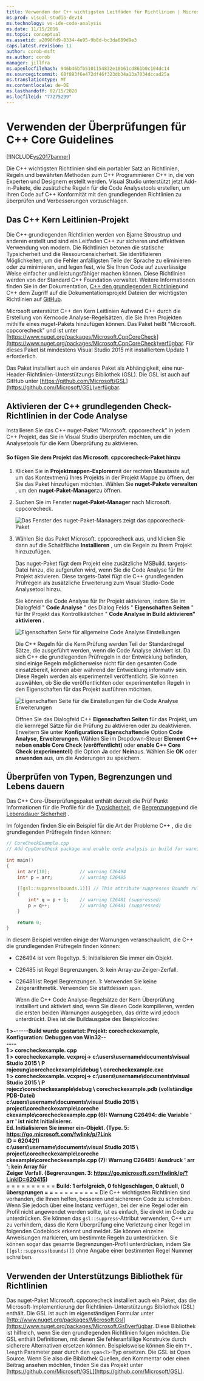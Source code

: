 ```yaml
---
title: Verwenden der C++ wichtigsten Leitfäden für Richtlinien | Microsoft-Dokumentation
ms.prod: visual-studio-dev14
ms.technology: vs-ide-code-analysis
ms.date: 11/15/2016
ms.topic: conceptual
ms.assetid: a2098fd9-8334-4e95-9b8d-bc3da689d9e3
caps.latest.revision: 11
author: corob-msft
ms.author: corob
manager: jillfra
ms.openlocfilehash: 946b46bfb5101154832e10b61cd861b0c104dc14
ms.sourcegitcommit: 68f893f6e472df46f323db34a13a7034dccad25a
ms.translationtype: MT
ms.contentlocale: de-DE
ms.lasthandoff: 02/15/2020
ms.locfileid: "77275299"
---
```

# <a name="using-the-c-core-guidelines-checkers"></a>Verwenden der Überprüfungen für C++ Core Guidelines
[!INCLUDE[vs2017banner](../includes/vs2017banner.md)]

Die C++ wichtigsten Richtlinien sind ein portabler Satz an Richtlinien, Regeln und bewährten Methoden zum C++ Programmieren C++ in, die von Experten und Designern erstellt werden.  Visual Studio unterstützt jetzt Add-in-Pakete, die zusätzliche Regeln für die Code Analysetools erstellen, um Ihren Code auf C++ Konformität mit den grundlegenden Richtlinien zu überprüfen und Verbesserungen vorzuschlagen.  
  
## <a name="the-c-core-guidelines-project"></a>Das C++ Kern Leitlinien-Projekt  
 Die C++ grundlegenden Richtlinien werden von Bjarne Stroustrup und anderen erstellt und sind ein Leitfaden C++ zur sicheren und effektiven Verwendung von modern. Die Richtlinien betonen die statische Typsicherheit und die Ressourcensicherheit. Sie identifizieren Möglichkeiten, um die Fehler anfälligsten Teile der Sprache zu eliminieren oder zu minimieren, und legen fest, wie Sie Ihren Code auf zuverlässige Weise einfacher und leistungsfähiger machen können. Diese Richtlinien werden von der Standard C++ Foundation verwaltet. Weitere Informationen finden Sie in der Dokumentation, [ C++ den grundlegenden Richtlinien](http://isocpp.github.io/CppCoreGuidelines/CppCoreGuidelines)und C++ dem Zugriff auf die Dokumentationsprojekt Dateien der wichtigsten Richtlinien auf [GitHub](https://github.com/isocpp/CppCoreGuidelines).  
  
 Microsoft unterstützt C++ den Kern Leitlinien Aufwand C++ durch die Erstellung von Kerncode Analyse-Regelsätzen, die Sie Ihren Projekten mithilfe eines nuget-Pakets hinzufügen können. Das Paket heißt "Microsoft. cppcorecheck" und ist unter [https://www.nuget.org/packages/Microsoft.CppCoreCheck](https://www.nuget.org/packages/Microsoft.CppCoreCheck)verfügbar. Für dieses Paket ist mindestens Visual Studio 2015 mit installiertem Update 1 erforderlich.  
  
 Das Paket installiert auch ein anderes Paket als Abhängigkeit, eine nur-Header-Richtlinien-Unterstützungs Bibliothek (GSL). Die GSL ist auch auf GitHub unter [https://github.com/Microsoft/GSL](https://github.com/Microsoft/GSL)verfügbar.  
  
## <a name="enable-the-c-core-check-guidelines-in-code-analysis"></a>Aktivieren der C++ grundlegenden Check-Richtlinien in der Code Analyse  
 Installieren Sie das C++ nuget-Paket "Microsoft. cppcorecheck" in jedem C++ Projekt, das Sie in Visual Studio überprüfen möchten, um die Analysetools für die Kern Überprüfung zu aktivieren.  
  
#### <a name="to-add-the-microsoftcppcorecheck-package-to-your-project"></a>So fügen Sie dem Projekt das Microsoft. cppcorecheck-Paket hinzu  
  
1. Klicken Sie in **Projektmappen-Explorer**mit der rechten Maustaste auf, um das Kontextmenü Ihres Projekts in der Projekt Mappe zu öffnen, der Sie das Paket hinzufügen möchten. Wählen Sie **nuget-Pakete verwalten** , um den **nuget-Paket-Manager**zu öffnen.  
  
2. Suchen Sie im Fenster **nuget-Paket-Manager** nach Microsoft. cppcorecheck.  
  
    ![Das Fenster des nuget-Paket-Managers zeigt das cppcorecheck-Paket](../code-quality/media/cppcorecheck-nuget-window.PNG "CPPCoreCheck_Nuget_Window")  
  
3. Wählen Sie das Paket Microsoft. cppcorecheck aus, und klicken Sie dann auf die Schaltfläche **Installieren** , um die Regeln zu Ihrem Projekt hinzuzufügen.  
  
   Das nuget-Paket fügt dem Projekt eine zusätzliche MSBuild. targets-Datei hinzu, die aufgerufen wird, wenn Sie die Code Analyse für Ihr Projekt aktivieren. Diese targets-Datei fügt die C++ grundlegenden Prüfregeln als zusätzliche Erweiterung zum Visual Studio-Code Analysetool hinzu.  
  
   Sie können die Code Analyse für Ihr Projekt aktivieren, indem Sie im Dialogfeld " **Code Analyse** " des Dialog Felds " **Eigenschaften Seiten** " für Ihr Projekt das Kontrollkästchen " **Code Analyse in Build aktivieren" aktivieren** .  
  
   ![Eigenschaften Seite für allgemeine Code Analyse Einstellungen](../code-quality/media/cppcorecheck-codeanalysis-general.png "CPPCoreCheck_CodeAnalysis_General")  
  
   Die C++ Regeln für die Kern Prüfung werden Teil der Standardregel Sätze, die ausgeführt werden, wenn die Code Analyse aktiviert ist. Da sich C++ die grundlegenden Prüfregeln in der Entwicklung befinden, sind einige Regeln möglicherweise nicht für den gesamten Code einsatzbereit, können aber während der Entwicklung informativ sein. Diese Regeln werden als experimentell veröffentlicht. Sie können auswählen, ob Sie die veröffentlichten oder experimentellen Regeln in den Eigenschaften für das Projekt ausführen möchten.  
  
   ![Eigenschaften Seite für die Einstellungen für die Code Analyse Erweiterungen](../code-quality/media/cppcorecheck-codeanalysis-extensions.png "CPPCoreCheck_CodeAnalysis_Extensions")  
  
   Öffnen Sie das Dialogfeld C++ **Eigenschaften Seiten** für das Projekt, um die kernregel Sätze für die Prüfung zu aktivieren oder zu deaktivieren. Erweitern Sie unter **Konfigurations Eigenschaften**die Option **Code Analyse**, **Erweiterungen**. Wählen Sie im Dropdown-Steuer **Element C++ neben enable Core Check (veröffentlicht)** oder **enable C++ Core Check (experimentell)** die Option **Ja** oder **Nein**aus. Wählen Sie **OK** oder **anwenden** aus, um die Änderungen zu speichern.  
  
## <a name="check-types-bounds-and-lifetimes"></a>Überprüfen von Typen, Begrenzungen und Lebens dauern  
 Das C++ Core-Überprüfungspaket enthält derzeit die Prüf Punkt Informationen für die Profile für die [Typsicherheit](http://isocpp.github.io/CppCoreGuidelines/CppCoreGuidelines#SS-type), die [Begrenzungen](http://isocpp.github.io/CppCoreGuidelines/CppCoreGuidelines#SS-bounds)und die [Lebensdauer Sicherheit](http://isocpp.github.io/CppCoreGuidelines/CppCoreGuidelines#SS-lifetime) .  
  
 Im folgenden finden Sie ein Beispiel für die Art der Probleme C++ , die die grundlegenden Prüfregeln finden können:  
  
```cpp  
// CoreCheckExample.cpp  
// Add CppCoreCheck package and enable code analysis in build for warnings.  
  
int main()  
{  
    int arr[10];           // warning C26494  
    int* p = arr;          // warning C26485  
  
    [[gsl::suppress(bounds.1)]] // This attribute suppresses Bounds rule #1  
    {  
        int* q = p + 1;    // warning C26481 (suppressed)  
        p = q++;           // warning C26481 (suppressed)  
    }  
  
    return 0;  
}  
```  
  
 In diesem Beispiel werden einige der Warnungen veranschaulicht, die C++ die grundlegenden Prüfregeln finden können:  
  
- C26494 ist vom Regeltyp. 5: Initialisieren Sie immer ein Objekt.  
  
- C26485 ist Regel Begrenzungen. 3: kein Array-zu-Zeiger-Zerfall.  
  
- C26481 ist Regel Begrenzungen. 1: Verwenden Sie keine Zeigerarithmetik. Verwenden Sie stattdessen `span`.  
  
  Wenn die C++ Code Analyse-Regelsätze der Kern Überprüfung installiert und aktiviert sind, wenn Sie diesen Code kompilieren, werden die ersten beiden Warnungen ausgegeben, das dritte wird jedoch unterdrückt. Dies ist die Buildausgabe des Beispielcodes:  
  
**1 >------Build wurde gestartet: Projekt: corecheckexample, Konfiguration: Debuggen von Win32--**  
**----**  
**1 > corecheckexample. cpp**  
**1 > corecheckexample. vcxproj-> c:\users\username\documents\visual Studio 2015 \ P**  
**rojecung\corecheckexample\debug \ corecheckexample.exe**  
**1 > corecheckexample. vcxproj-> c:\users\username\documents\visual Studio 2015 \ P**  
**rojecz\corecheckexample\debug \ corecheckexample.pdb (vollständige PDB-Datei)**  
**c:\users\username\documents\visual Studio 2015 \ project\corecheckexample\coreche**  
**ckexample\corecheckexample.cpp (6): Warnung C26494: die Variable ' arr ' ist nicht Initialisierer.**  
**Ed. Initialisieren Sie immer ein-Objekt. (Type. 5: https://go.microsoft.com/fwlink/p/?Link**  
**ID = 620421)**  
**c:\users\username\documents\visual Studio 2015 \ project\corecheckexample\coreche**  
**ckexample\corecheckexample.cpp (7): Warnung C26485: Ausdruck ' arr ': kein Array für**  
**Zeiger Verfall. (Begrenzungen. 3: https://go.microsoft.com/fwlink/p/?LinkID=620415)**  
= = = = = = = = = = **Build: 1 erfolgreich, 0 fehlgeschlagen, 0 aktuell, 0 übersprungen = =** = = = = = = = = = Die C++ wichtigsten Richtlinien sind vorhanden, die Ihnen helfen, besseren und sichereren Code zu schreiben. Wenn Sie jedoch über eine Instanz verfügen, bei der eine Regel oder ein Profil nicht angewendet werden sollte, ist es einfach, Sie direkt im Code zu unterdrücken. Sie können das `gsl::suppress`-Attribut verwenden, C++ um zu verhindern, dass die Kern Überprüfung eine Verletzung einer Regel im folgenden Codeblock erkennt und meldet. Sie können einzelne Anweisungen markieren, um bestimmte Regeln zu unterdrücken. Sie können sogar das gesamte Begrenzungen-Profil unterdrücken, indem Sie `[[gsl::suppress(bounds)]]` ohne Angabe einer bestimmten Regel Nummer schreiben.  
  
## <a name="use-the-guideline-support-library"></a>Verwenden der Unterstützungs Bibliothek für Richtlinien  
 Das nuget-Paket Microsoft. cppcorecheck installiert auch ein Paket, das die Microsoft-Implementierung der Richtlinien-Unterstützungs Bibliothek (GSL) enthält. Die GSL ist auch im eigenständigen Formular unter [http://www.nuget.org/packages/Microsoft.Gsl](https://www.nuget.org/packages/Microsoft.Gsl)verfügbar. Diese Bibliothek ist hilfreich, wenn Sie den grundlegenden Richtlinien folgen möchten. Die GSL enthält Definitionen, mit denen Sie fehleranfällige Konstrukte durch sicherere Alternativen ersetzen können. Beispielsweise können Sie ein `T*, length` Parameter paar durch den `span<T>`-Typ ersetzen. Die GSL ist Open Source. Wenn Sie also die Bibliothek Quellen, den Kommentar oder einen Beitrag ansehen möchten, finden Sie das Projekt unter [https://github.com/Microsoft/GSL](https://github.com/Microsoft/GSL).
